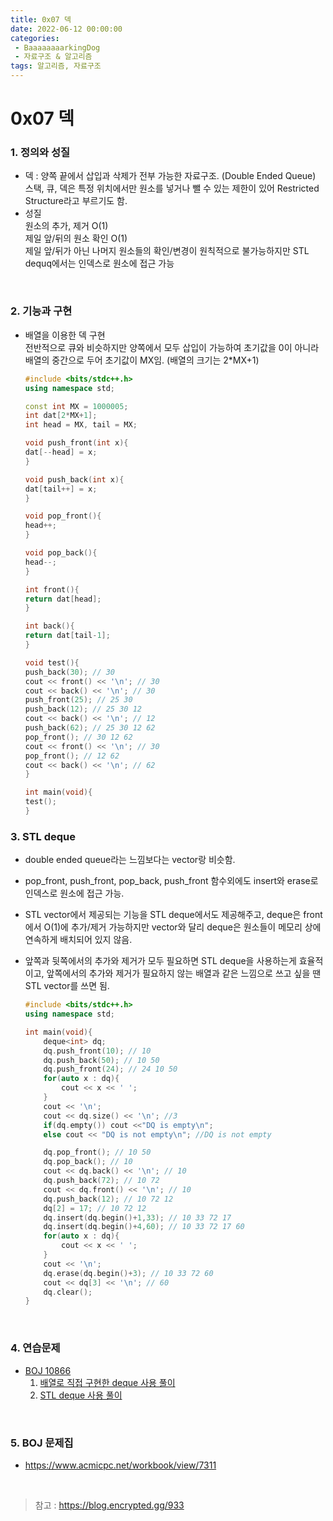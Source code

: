 ```yaml
---
title: 0x07 덱
date: 2022-06-12 00:00:00
categories:
 - BaaaaaaaarkingDog
 - 자료구조 & 알고리즘
tags: 알고리즘, 자료구조
---
```



# 0x07 덱

### 1. 정의와 성질

- 덱 : 양쪽 끝에서 삽입과 삭제가 전부 가능한 자료구조. (Double Ended Queue)  
    스택, 큐, 덱은 특정 위치에서만 원소를 넣거나 뺄 수 있는 제한이 있어 Restricted Structure라고 부르기도 함. 
- 성질  
    원소의 추가, 제거 O(1)  
    제일 앞/뒤의 원소 확인 O(1)  
    제일 앞/뒤가 아닌 나머지 원소들의 확인/변경이 원칙적으로 불가능하지만 STL dequq에서는 인덱스로 원소에 접근 가능 
    
<br>

### 2. 기능과 구현

- 배열을 이용한 덱 구현   
    전반적으로 큐와 비슷하지만 양쪽에서 모두 삽입이 가능하여 초기값을 0이 아니라 배열의 중간으로 두어 초기값이 MX임. (배열의 크기는 2*MX+1)
    ``` c++
    #include <bits/stdc++.h>
    using namespace std;

    const int MX = 1000005;
    int dat[2*MX+1];
    int head = MX, tail = MX;

    void push_front(int x){
    dat[--head] = x;
    }

    void push_back(int x){
    dat[tail++] = x;
    }

    void pop_front(){
    head++;
    }

    void pop_back(){
    head--;
    }

    int front(){
    return dat[head];
    }

    int back(){
    return dat[tail-1];
    }

    void test(){
    push_back(30); // 30
    cout << front() << '\n'; // 30
    cout << back() << '\n'; // 30
    push_front(25); // 25 30
    push_back(12); // 25 30 12
    cout << back() << '\n'; // 12
    push_back(62); // 25 30 12 62
    pop_front(); // 30 12 62
    cout << front() << '\n'; // 30
    pop_front(); // 12 62
    cout << back() << '\n'; // 62
    }

    int main(void){
    test();
    }
    ```
    

### 3. STL deque

 - double ended queue라는 느낌보다는 vector랑 비슷함.
 - pop_front, push_front, pop_back, push_front 함수외에도 insert와 erase로 인덱스로 원소에 접근 가능.   
 - STL vector에서 제공되는 기능을 STL deque에서도 제공해주고, deque은 front에서 O(1)에 추가/제거 가능하지만 vector와 달리 deque은 원소들이 메모리 상에 연속하게 배치되어 있지 않음.
 - 앞쪽과 뒷쪽에서의 추가와 제거가 모두 필요하면 STL deque을 사용하는게 효율적이고, 앞쪽에서의 추가와 제거가 필요하지 않는 배열과 같은 느낌으로 쓰고 싶을 땐 STL vector를 쓰면 됨.  
 
    ``` c++  
    #include <bits/stdc++.h>
    using namespace std;

    int main(void){
        deque<int> dq;
        dq.push_front(10); // 10
        dq.push_back(50); // 10 50 
        dq.push_front(24); // 24 10 50
        for(auto x : dq){
            cout << x << ' '; 
        }
        cout << '\n';
        cout << dq.size() << '\n'; //3
        if(dq.empty()) cout <<"DQ is empty\n";
        else cout << "DQ is not empty\n"; //DQ is not empty

        dq.pop_front(); // 10 50
        dq.pop_back(); // 10
        cout << dq.back() << '\n'; // 10
        dq.push_back(72); // 10 72
        cout << dq.front() << '\n'; // 10
        dq.push_back(12); // 10 72 12
        dq[2] = 17; // 10 72 12
        dq.insert(dq.begin()+1,33); // 10 33 72 17
        dq.insert(dq.begin()+4,60); // 10 33 72 17 60
        for(auto x : dq){
            cout << x << ' '; 
        }
        cout << '\n';
        dq.erase(dq.begin()+3); // 10 33 72 60
        cout << dq[3] << '\n'; // 60
        dq.clear();
    }

    ```
    

<br>

### 4. 연습문제

- [BOJ 10866](https://www.acmicpc.net/problem/10866)
  1.  [배열로 직접 구현한 deque 사용 풀이]()
  2.  [STL deque 사용 풀이]()
    


<br>


### 5. BOJ 문제집
- https://www.acmicpc.net/workbook/view/7311

<br>

> 참고 : <https://blog.encrypted.gg/933>


